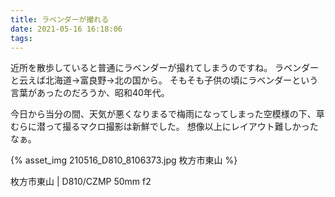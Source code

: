 ```yaml
---
title: ラベンダーが撮れる
date: 2021-05-16 16:18:06
tags:
---
```


近所を散歩していると普通にラベンダーが撮れてしまうのですね。
ラベンダーと云えば北海道→富良野→北の国から。
そもそも子供の頃にラベンダーという言葉があったのだろうか、昭和40年代。

今日から当分の間、天気が悪くなりまるで梅雨になってしまった空模様の下、草むらに潜って撮るマクロ撮影は新鮮でした。
想像以上にレイアウト難しかったなぁ。

{% asset_img 210516_D810_8106373.jpg 枚方市東山 %}

枚方市東山 | D810/CZMP 50mm f2